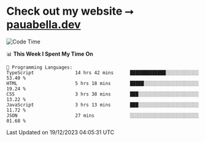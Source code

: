 # Check out my website ⭢ [pauabella.dev](https://pauabella.dev)

<!--START_SECTION:waka-->
![Code Time](http://img.shields.io/badge/Code%20Time-2%2C795%20hrs%2014%20mins-blue)

📊 **This Week I Spent My Time On** 

```text
💬 Programming Languages: 
TypeScript               14 hrs 42 mins      █████████████░░░░░░░░░░░░   53.40 % 
HTML                     5 hrs 18 mins       █████░░░░░░░░░░░░░░░░░░░░   19.24 % 
CSS                      3 hrs 38 mins       ███░░░░░░░░░░░░░░░░░░░░░░   13.22 % 
JavaScript               3 hrs 13 mins       ███░░░░░░░░░░░░░░░░░░░░░░   11.72 % 
JSON                     27 mins             ░░░░░░░░░░░░░░░░░░░░░░░░░   01.68 % 
```


 Last Updated on 19/12/2023 04:05:31 UTC
<!--END_SECTION:waka-->
